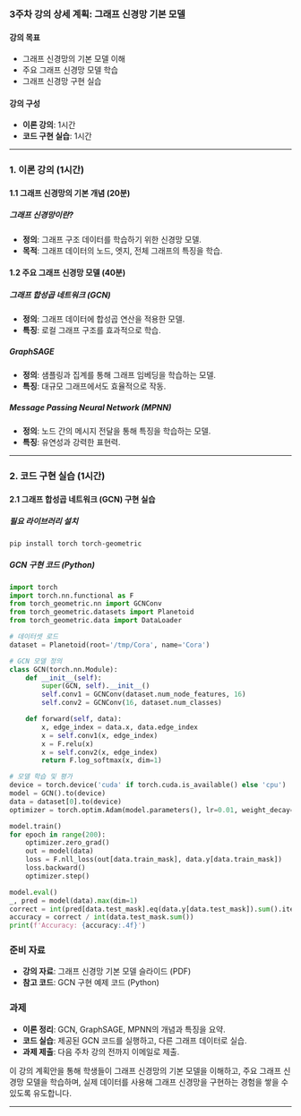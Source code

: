 ### 3주차 강의 상세 계획: 그래프 신경망 기본 모델

#### 강의 목표
- 그래프 신경망의 기본 모델 이해
- 주요 그래프 신경망 모델 학습
- 그래프 신경망 구현 실습

#### 강의 구성
- **이론 강의**: 1시간
- **코드 구현 실습**: 1시간

---

### 1. 이론 강의 (1시간)

#### 1.1 그래프 신경망의 기본 개념 (20분)

##### 그래프 신경망이란?
- **정의**: 그래프 구조 데이터를 학습하기 위한 신경망 모델.
- **목적**: 그래프 데이터의 노드, 엣지, 전체 그래프의 특징을 학습.

#### 1.2 주요 그래프 신경망 모델 (40분)

##### 그래프 합성곱 네트워크 (GCN)
- **정의**: 그래프 데이터에 합성곱 연산을 적용한 모델.
- **특징**: 로컬 그래프 구조를 효과적으로 학습.

##### GraphSAGE
- **정의**: 샘플링과 집계를 통해 그래프 임베딩을 학습하는 모델.
- **특징**: 대규모 그래프에서도 효율적으로 작동.

##### Message Passing Neural Network (MPNN)
- **정의**: 노드 간의 메시지 전달을 통해 특징을 학습하는 모델.
- **특징**: 유연성과 강력한 표현력.

---

### 2. 코드 구현 실습 (1시간)

#### 2.1 그래프 합성곱 네트워크 (GCN) 구현 실습

##### 필요 라이브러리 설치
```bash
pip install torch torch-geometric
```

##### GCN 구현 코드 (Python)
```python
import torch
import torch.nn.functional as F
from torch_geometric.nn import GCNConv
from torch_geometric.datasets import Planetoid
from torch_geometric.data import DataLoader

# 데이터셋 로드
dataset = Planetoid(root='/tmp/Cora', name='Cora')

# GCN 모델 정의
class GCN(torch.nn.Module):
    def __init__(self):
        super(GCN, self).__init__()
        self.conv1 = GCNConv(dataset.num_node_features, 16)
        self.conv2 = GCNConv(16, dataset.num_classes)

    def forward(self, data):
        x, edge_index = data.x, data.edge_index
        x = self.conv1(x, edge_index)
        x = F.relu(x)
        x = self.conv2(x, edge_index)
        return F.log_softmax(x, dim=1)

# 모델 학습 및 평가
device = torch.device('cuda' if torch.cuda.is_available() else 'cpu')
model = GCN().to(device)
data = dataset[0].to(device)
optimizer = torch.optim.Adam(model.parameters(), lr=0.01, weight_decay=5e-4)

model.train()
for epoch in range(200):
    optimizer.zero_grad()
    out = model(data)
    loss = F.nll_loss(out[data.train_mask], data.y[data.train_mask])
    loss.backward()
    optimizer.step()

model.eval()
_, pred = model(data).max(dim=1)
correct = int(pred[data.test_mask].eq(data.y[data.test_mask]).sum().item())
accuracy = correct / int(data.test_mask.sum())
print(f'Accuracy: {accuracy:.4f}')
```

### 준비 자료
- **강의 자료**: 그래프 신경망 기본 모델 슬라이드 (PDF)
- **참고 코드**: GCN 구현 예제 코드 (Python)

### 과제
- **이론 정리**: GCN, GraphSAGE, MPNN의 개념과 특징을 요약.
- **코드 실습**: 제공된 GCN 코드를 실행하고, 다른 그래프 데이터로 실습.
- **과제 제출**: 다음 주차 강의 전까지 이메일로 제출.

이 강의 계획안을 통해 학생들이 그래프 신경망의 기본 모델을 이해하고, 주요 그래프 신경망 모델을 학습하며, 실제 데이터를 사용해 그래프 신경망을 구현하는 경험을 쌓을 수 있도록 유도합니다.

---

